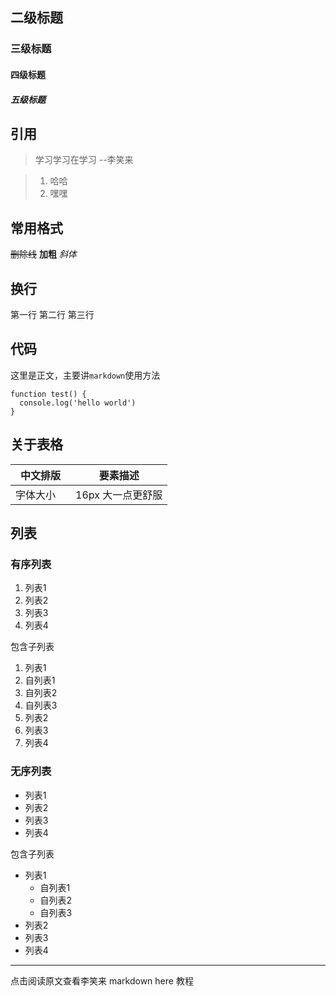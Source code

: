 ## 二级标题
### 三级标题
#### 四级标题
##### 五级标题

## 引用

> 学习学习在学习 --李笑来

> 1. 哈哈
> 1. 嘿嘿


## 常用格式

~~删除线~~
**加粗**
*斜体*

## 换行

第一行
第二行
第三行

## 代码

这里是正文，主要讲`markdown`使用方法

```
function test() {
  console.log('hello world')
}
```

## 关于表格

|中文排版|要素描述|
|---|---|
|字体大小　| 16px 大一点更舒服|

## 列表

### 有序列表

1. 列表1
1. 列表2
1. 列表3
1. 列表4

包含子列表

1. 列表1
  1. 自列表1
  1. 自列表2
  1. 自列表3
1. 列表2
1. 列表3
1. 列表4

### 无序列表

- 列表1
- 列表2
- 列表3
- 列表4

包含子列表

- 列表1
  - 自列表1
  - 自列表2
  - 自列表3
- 列表2
- 列表3
- 列表4


---

点击阅读原文查看李笑来 markdown here 教程
